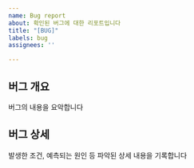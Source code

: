 ```yaml
---
name: Bug report
about: 확인된 버그에 대한 리포트입니다
title: "[BUG]"
labels: bug
assignees: ''

---
```


## 버그 개요

버그의 내용을 요악합니다

## 버그 상세

발생한 조건, 예측되는 원인 등 파악된 상세 내용을 기록합니다
